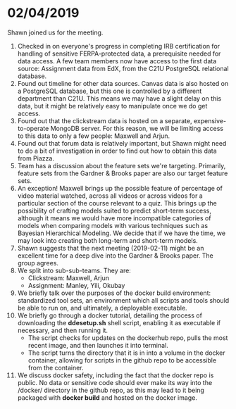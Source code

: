# 02/04/2019
Shawn joined us for the meeting.

1. Checked in on everyone's progress in completing IRB certification for handling of sensitive FERPA-protected data, a prerequisite needed for data access. A few team members now have access to the first data source: Assignment data from EdX, from the C21U PostgreSQL relational database.
2. Found out timeline for other data sources. Canvas data is also hosted on a PostgreSQL database, but this one is controlled by a different department than C21U. This means we may have a slight delay on this data, but it might be relatively easy to manipulate once we do get access.
3. Found out that the clickstream data is hosted on a separate, expensive-to-operate MongoDB server. For this reason, we will be limiting access to this data to only a few people: Maxwell and Arjun.
4. Found out that forum data is relatively important, but Shawn might need to do a bit of investigation in order to find out how to obtain this data from Piazza.
5. Team has a discussion about the feature sets we're targeting. Primarily, feature sets from the Gardner & Brooks paper are also our target feature sets.
6. An exception! Maxwell brings up the possible feature of percentage of video material watched, across all videos or across videos for a particular section of the course relevant to a quiz. This brings up the possibility of crafting models suited to predict short-term success, although it means we would have more incompatible categories of models when comparing models with various techniques such as Bayesian Hierarchical Modeling. We decide that if we have the time, we may look into creating both long-term and short-term models.
7. Shawn suggests that the next meeting (2019-02-11) might be an excellent time for a deep dive into the Gardner & Brooks paper. The group agrees.
8. We split into sub-sub-teams. They are:
	* Clickstream: Maxwell, Arjun
	* Assignment: Manley, Yili, Okubay
9. We briefly talk over the purposes of the docker build environment: standardized tool sets, an environment which all scripts and tools should be able to run on, and ultimately, a deployable executable.
9. We briefly go through a docker tutorial, detailing the process of downloading the **ddesetup.sh** shell script, enabling it as executable if necessary, and then running it.
	* The script checks for updates on the dockerhub repo, pulls the most recent image, and then launches it into terminal.
	* The script turns the directory that it is in into a volume in the docker container, allowing for scripts in the github repo to be accessible from the container.
10. We discuss docker safety, including the fact that the docker repo is public. No data or sensitive code should ever make its way into the /docker/ directory in the github repo, as this may lead to it being packaged with **docker build** and hosted on the docker image.